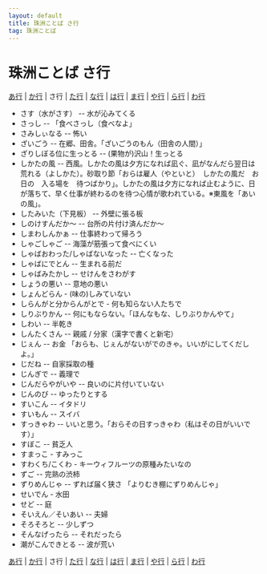 ```yaml
---
layout: default
title: 珠洲ことば さ行
tag: 珠洲ことば
---
```

# 珠洲ことば さ行

<a href="a.html">あ行</a> | <a href="ka.html">か行</a> | さ行 | <a href="ta.html">た行</a> | <a href="na.html">な行</a> | <a href="ha.html">は行</a> | <a href="ma.html">ま行</a> | <a href="ya.html">や行</a> | <a href="ra.html">ら行</a> | <a href="wa.html">わ行</a>

- さす（水がさす） -- 水が沁みてくる
- さっし -- 「食べさっし（食べなよ」
- さみしぃなる -- 怖い
- ざいごう -- 在郷、田舎。「ざいごうのもん（田舎の人間）」
- ざりしぼる位に生っとる -- (果物が)沢山！生っとる
- しかたの風 -- 西風。しかたの風は夕方になれば凪ぐ、凪がなんだら翌日は荒れる（よしかた）。砂取り節「おらは雇人（やといと）　しかたの風だ　お日の　入る場を　待つばかり」。しかたの風は夕方になれば止むように、日が落ちて、早く仕事が終わるのを待つ心情が歌われている。※東風を「あいの風」。
- したみいた（下見板） -- 外壁に張る板
- しのけすんだか～ -- 台所の片付け済んだか～
- しまわしんかぁ -- 仕事終わって帰ろう
- しゃごしゃご -- 海藻が筋張って食べにくい
- しゃばおわった/しゃばないなった -- 亡くなった
- しゃばにでとん -- 生まれる前だ
- しゃばみたかし -- せけんをさわがす
- しょうの悪い -- 意地の悪い
- しょんどらん - (味の)しみていない
- しらんがと分からんがとで - 何も知らない人たちで
- しりぶりかん -- 何にもならない。「ほんなもな、しりぶりかんやて」
- しわい -- 半乾き
- しんたくさん -- 親戚 / 分家（漢字で書くと新宅）
- じぇん -- お金 「おらも、じぇんがないがでのきゃ。いいがにしてくだしよ。」
- じだね -- 自家採取の種
- じんぎで -- 義理で
- じんだらやがいや -- 良いのに片付いていない
- じんのび -- ゆったりとする
- すいこん -- イタドリ
- すいもん -- スイバ
- すっきゃわ -- いいと思う。「おらその日すっきゃわ（私はその日がいいです）」
- すぼこ -- 貧乏人
- すまっこ - すみっこ
- すわくち/こくわ - キーウィフルーツの原種みたいなの
- ずご -- 完熟の渋柿
- ずりめんじゃ -- ずれば届く狭さ 「よりむき棚にずりめんじゃ」
- せいでん - 水田
- せど -- 庭
- そいえん／そいあい -- 夫婦<new/>
- そろそろと -- 少しずつ
- そんなげったら -- それだったら
- 潮がこんできとる -- 波が荒い


<a href="a.html">あ行</a> | <a href="ka.html">か行</a> | さ行 | <a href="ta.html">た行</a> | <a href="na.html">な行</a> | <a href="ha.html">は行</a> | <a href="ma.html">ま行</a> | <a href="ya.html">や行</a> | <a href="ra.html">ら行</a> | <a href="wa.html">わ行</a>
